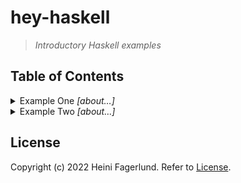 # hey-haskell

> *Introductory Haskell examples*

## Table of Contents

<details>
  <summary>Example One <em>[about&hellip;]</em></summary>

<br />

> Hello world

</details>
<!-- .................... -->

<details>
  <summary>Example Two <em>[about&hellip;]</em></summary>

<br />

> Factorials

</details>
<!-- .................... -->

## License
Copyright (c) 2022 Heini Fagerlund. Refer to [License](https://github.com/hfagerlund/hey-haskell/blob/main/LICENSE).

